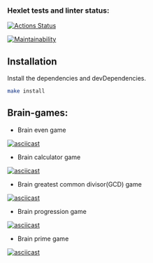### Hexlet tests and linter status:
[![Actions Status](https://github.com/SvetlanaMaksimova/fullstack-javascript-project-44/workflows/hexlet-check/badge.svg)](https://github.com/SvetlanaMaksimova/fullstack-javascript-project-44/actions)

[![Maintainability](https://api.codeclimate.com/v1/badges/998fcec809938c54b318/maintainability)](https://codeclimate.com/github/SvetlanaMaksimova/fullstack-javascript-project-44/maintainability)


## Installation

Install the dependencies and devDependencies.

```sh
make install
```

## Brain-games:
- Brain even game

[![asciicast](https://asciinema.org/a/558539.svg)](https://asciinema.org/a/558539)

- Brain calculator game

[![asciicast](https://asciinema.org/a/559210.svg)](https://asciinema.org/a/559210)

- Brain greatest common divisor(GCD) game

[![asciicast](https://asciinema.org/a/559265.svg)](https://asciinema.org/a/559265)

- Brain progression game

[![asciicast](https://asciinema.org/a/559391.svg)](https://asciinema.org/a/559391)

- Brain prime game

[![asciicast](https://asciinema.org/a/559537.svg)](https://asciinema.org/a/559537)
